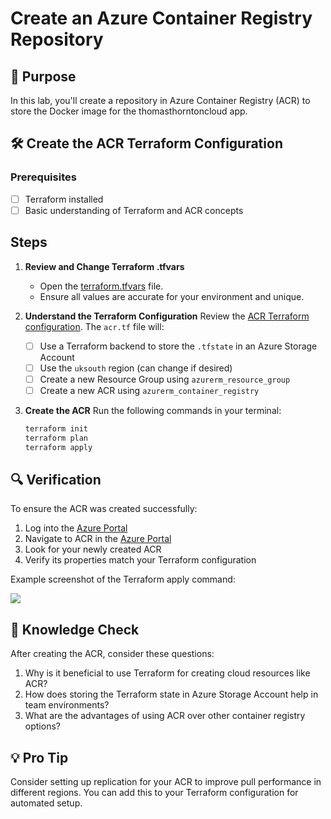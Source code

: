 # Create an Azure Container Registry Repository

## 🎯 Purpose
In this lab, you'll create a repository in Azure Container Registry (ACR) to store the Docker image for the thomasthorntoncloud app.

## 🛠️ Create the ACR Terraform Configuration

### Prerequisites
- [ ] Terraform installed
- [ ] Basic understanding of Terraform and ACR concepts

## Steps

1. **Review and Change Terraform .tfvars**
   - Open the [terraform.tfvars](https://github.com/thomast1906/DevOps-The-Hard-Way-Azure/tree/main/Terraform-AZURE-Services-Creation/1-acr/terraform.tfvars) file.
   - Ensure all values are accurate for your environment and unique.

2. **Understand the Terraform Configuration**
   Review the [ACR Terraform configuration](https://github.com/thomast1906/DevOps-The-Hard-Way-Azure/tree/main/Terraform-AZURE-Services-Creation/1-acr). The `acr.tf` file will:
   - [ ] Use a Terraform backend to store the `.tfstate` in an Azure Storage Account
   - [ ] Use the `uksouth` region (can change if desired)
   - [ ] Create a new Resource Group using `azurerm_resource_group`
   - [ ] Create a new ACR using `azurerm_container_registry`

3. **Create the ACR**
   Run the following commands in your terminal:
   ```bash
   terraform init
   terraform plan
   terraform apply

## 🔍 Verification
To ensure the ACR was created successfully:
1. Log into the [Azure Portal](https://portal.azure.com)
2. Navigate to ACR in the [Azure Portal](https://portal.azure.com/#browse/Microsoft.ContainerRegistry%2Fregistries)
3. Look for your newly created ACR
4. Verify its properties match your Terraform configuration

Example screenshot of the Terraform apply command:

![](images/acr.png)

## 🧠 Knowledge Check
After creating the ACR, consider these questions:

1. Why is it beneficial to use Terraform for creating cloud resources like ACR?
2. How does storing the Terraform state in Azure Storage Account help in team environments?
3. What are the advantages of using ACR over other container registry options?

## 💡 Pro Tip
Consider setting up replication for your ACR to improve pull performance in different regions. You can add this to your Terraform configuration for automated setup.
